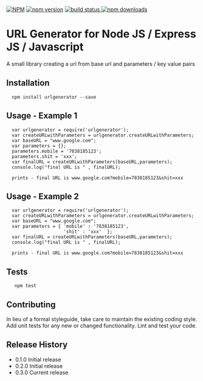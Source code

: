 [![NPM](https://nodei.co/npm/urlgenerator.png?downloads=true&downloadRank=true&stars=true)](https://www.npmjs.com/package/urlgenerator)
[![npm version](https://badge.fury.io/js/urlgenerator.svg)](https://www.npmjs.com/package/urlgenerator)
<a href="https://www.npmjs.com/package/urlgenerator">
    <img src="https://img.shields.io/travis/badges/shields.svg"
         alt="build status">
</a>
[![npm downloads](https://img.shields.io/npm/dm/urlgenerator.svg?style=flat)](https://www.npmjs.com/package/urlgenerator)


URL Generator for Node JS / Express JS / Javascript
=======================================

A small library creating a url from base url and parameters / key value pairs

## Installation

```shell
  npm install urlgenerator --save
```
  
## Usage - Example 1

```
  var urlgenerator = require('urlgenerator');
  var createURLwithParameters = urlgenerator.createURLwithParameters;
  var baseURL = "www.google.com";
  var parameters = {};
  parameters.mobile = '7838185123';
  parameters.shit = 'xxx';
  var finalURL = createURLwithParameters(baseURL,parameters);
  console.log("final URL is " , finalURL);
 
  prints - final URL is www.google.com?mobile=7838185123&shit=xxx
```

## Usage - Example 2

```
  var urlgenerator = require('urlgenerator');
  var createURLwithParameters = urlgenerator.createURLwithParameters;
  var baseURL = "www.google.com";
  var parameters = { 'mobile' : '7838185123',
                     'shit' : 'xxx'  };
  var finalURL = createURLwithParameters(baseURL,parameters);
  console.log("final URL is " , finalURL);
 
  prints - final URL is www.google.com?mobile=7838185123&shit=xxx
```

## Tests

```shell
   npm test
```

## Contributing

In lieu of a formal styleguide, take care to maintain the existing coding style.
Add unit tests for any new or changed functionality. Lint and test your code.

## Release History

* 0.1.0 Initial release
* 0.2.0 Initial release
* 0.3.0 Current release
